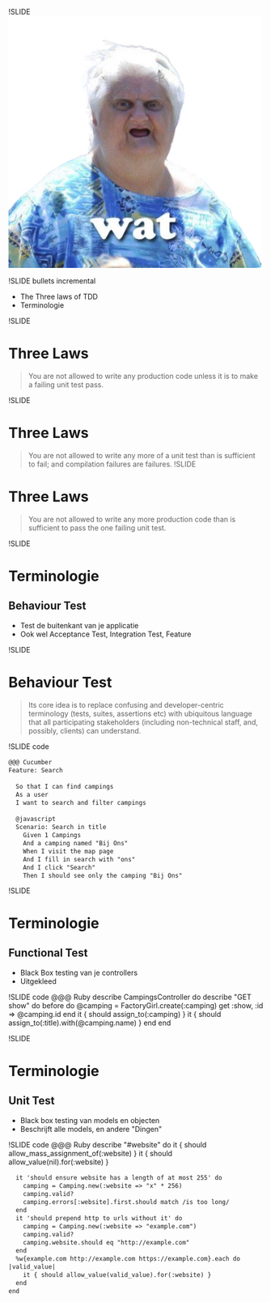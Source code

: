 !SLIDE
![WAT](./wat.png "wat")

!SLIDE bullets incremental

* The Three laws of TDD
* Terminologie

!SLIDE
# Three Laws

> You are not allowed to write any production code unless it is to make a failing unit test pass.

!SLIDE
# Three Laws
> You are not allowed to write any more of a unit test than is sufficient to fail; and compilation failures are failures.
!SLIDE
# Three Laws
> You are not allowed to write any more production code than is sufficient to pass the one failing unit test.

!SLIDE
# Terminologie
## Behaviour Test
* Test de buitenkant van je applicatie
* Ook wel Acceptance Test, Integration Test, Feature

!SLIDE
# Behaviour Test
> Its core idea is to replace confusing and developer-centric terminology (tests, suites, assertions etc) with ubiquitous language that all participating stakeholders (including non-technical staff, and, possibly, clients) can understand.

!SLIDE code

    @@@ Cucumber
    Feature: Search

      So that I can find campings
      As a user
      I want to search and filter campings

      @javascript
      Scenario: Search in title
        Given 1 Campings
        And a camping named "Bij Ons"
        When I visit the map page
        And I fill in search with "ons"
        And I click "Search"
        Then I should see only the camping "Bij Ons"

!SLIDE
# Terminologie
## Functional Test
* Black Box testing van je controllers
* Uitgekleed

!SLIDE code
    @@@ Ruby
    describe CampingsController do
      describe "GET show" do
        before do
          @camping = FactoryGirl.create(:camping)
          get :show, :id => @camping.id
        end
        it { should assign_to(:camping) }
        it { should assign_to(:title).with(@camping.name) }
      end
    end

!SLIDE
# Terminologie
## Unit Test
* Black box testing van models en objecten
* Beschrijft alle models, en andere "Dingen"

!SLIDE code
    @@@ Ruby
    describe "#website" do
      it { should allow_mass_assignment_of(:website) }
      it { should allow_value(nil).for(:website) }

      it 'should ensure website has a length of at most 255' do
        camping = Camping.new(:website => "x" * 256)
        camping.valid?
        camping.errors[:website].first.should match /is too long/
      end
      it 'should prepend http to urls without it' do
        camping = Camping.new(:website => "example.com")
        camping.valid?
        camping.website.should eq "http://example.com"
      end
      %w{example.com http://example.com https://example.com}.each do |valid_value|
        it { should allow_value(valid_value).for(:website) }
      end
    end

